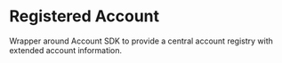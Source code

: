 # Registered Account

Wrapper around Account SDK to provide a central account registry with extended account information.
